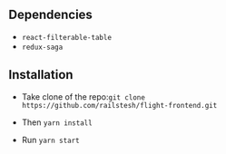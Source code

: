## Dependencies

* `react-filterable-table`
* `redux-saga`

## Installation

* Take clone of the repo:`git clone https://github.com/railstesh/flight-frontend.git`

* Then `yarn install`

* Run `yarn start`
